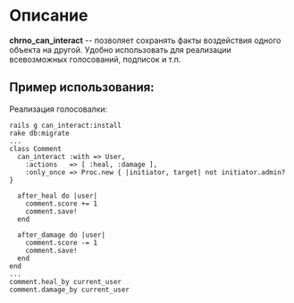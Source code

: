 # Описание
__chrno_can_interact__ -- позволяет сохранять факты воздействия одного объекта на другой.
Удобно использовать для реализации всевозможных голосований, подписок и т.п.

## Пример использования:

Реализация голосовалки:

    rails g can_interact:install
    rake db:migrate
    ...
    class Comment
      can_interact :with => User,
        :actions   => [ :heal, :damage ],
        :only_once => Proc.new { |initiator, target| not initiator.admin? }

      after_heal do |user|
        comment.score += 1
        comment.save!
      end

      after_damage do |user|
        comment.score -= 1
        comment.save!
      end
    end
    ...
    comment.heal_by current_user
    comment.damage_by current_user